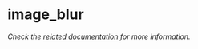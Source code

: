 # image_blur

_Check the [related documentation](../../docs/services/image-processing.md) for more information._
